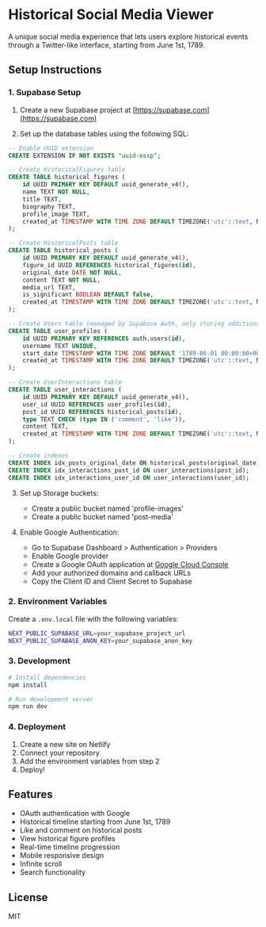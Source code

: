 # Historical Social Media Viewer

A unique social media experience that lets users explore historical events through a Twitter-like interface, starting from June 1st, 1789.

## Setup Instructions

### 1. Supabase Setup

1. Create a new Supabase project at [https://supabase.com](https://supabase.com)

2. Set up the database tables using the following SQL:

```sql
-- Enable UUID extension
CREATE EXTENSION IF NOT EXISTS "uuid-ossp";

-- Create HistoricalFigures table
CREATE TABLE historical_figures (
    id UUID PRIMARY KEY DEFAULT uuid_generate_v4(),
    name TEXT NOT NULL,
    title TEXT,
    biography TEXT,
    profile_image TEXT,
    created_at TIMESTAMP WITH TIME ZONE DEFAULT TIMEZONE('utc'::text, NOW()) NOT NULL
);

-- Create HistoricalPosts table
CREATE TABLE historical_posts (
    id UUID PRIMARY KEY DEFAULT uuid_generate_v4(),
    figure_id UUID REFERENCES historical_figures(id),
    original_date DATE NOT NULL,
    content TEXT NOT NULL,
    media_url TEXT,
    is_significant BOOLEAN DEFAULT false,
    created_at TIMESTAMP WITH TIME ZONE DEFAULT TIMEZONE('utc'::text, NOW()) NOT NULL
);

-- Create Users table (managed by Supabase Auth, only storing additional info)
CREATE TABLE user_profiles (
    id UUID PRIMARY KEY REFERENCES auth.users(id),
    username TEXT UNIQUE,
    start_date TIMESTAMP WITH TIME ZONE DEFAULT '1789-06-01 00:00:00+00'::TIMESTAMP WITH TIME ZONE,
    created_at TIMESTAMP WITH TIME ZONE DEFAULT TIMEZONE('utc'::text, NOW()) NOT NULL
);

-- Create UserInteractions table
CREATE TABLE user_interactions (
    id UUID PRIMARY KEY DEFAULT uuid_generate_v4(),
    user_id UUID REFERENCES user_profiles(id),
    post_id UUID REFERENCES historical_posts(id),
    type TEXT CHECK (type IN ('comment', 'like')),
    content TEXT,
    created_at TIMESTAMP WITH TIME ZONE DEFAULT TIMEZONE('utc'::text, NOW()) NOT NULL
);

-- Create indexes
CREATE INDEX idx_posts_original_date ON historical_posts(original_date);
CREATE INDEX idx_interactions_post_id ON user_interactions(post_id);
CREATE INDEX idx_interactions_user_id ON user_interactions(user_id);
```

3. Set up Storage buckets:
   - Create a public bucket named 'profile-images'
   - Create a public bucket named 'post-media'

4. Enable Google Authentication:
   - Go to Supabase Dashboard > Authentication > Providers
   - Enable Google provider
   - Create a Google OAuth application at [Google Cloud Console](https://console.cloud.google.com)
   - Add your authorized domains and callback URLs
   - Copy the Client ID and Client Secret to Supabase

### 2. Environment Variables

Create a `.env.local` file with the following variables:

```bash
NEXT_PUBLIC_SUPABASE_URL=your_supabase_project_url
NEXT_PUBLIC_SUPABASE_ANON_KEY=your_supabase_anon_key
```

### 3. Development

```bash
# Install dependencies
npm install

# Run development server
npm run dev
```

### 4. Deployment

1. Create a new site on Netlify
2. Connect your repository
3. Add the environment variables from step 2
4. Deploy!

## Features

- OAuth authentication with Google
- Historical timeline starting from June 1st, 1789
- Like and comment on historical posts
- View historical figure profiles
- Real-time timeline progression
- Mobile responsive design
- Infinite scroll
- Search functionality

## License

MIT
